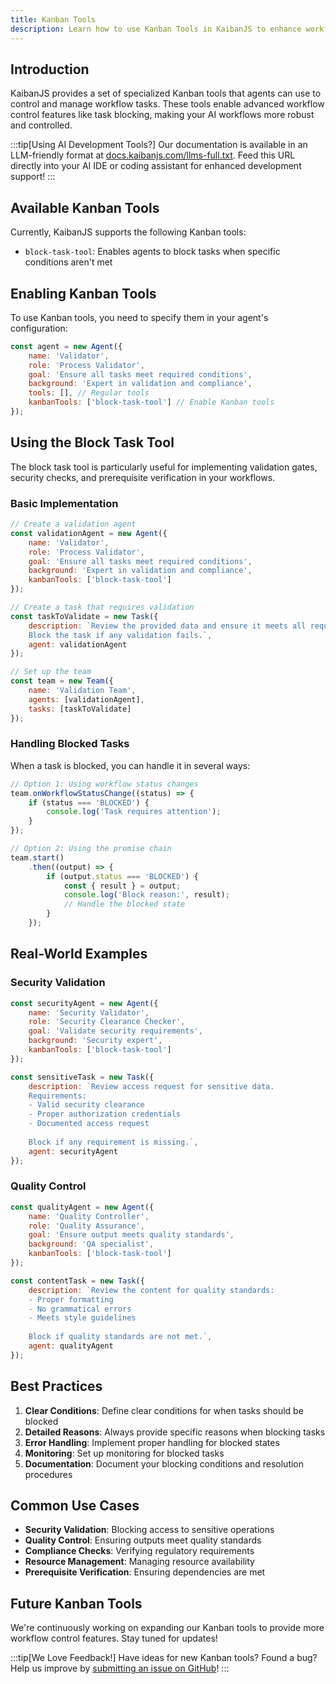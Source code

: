 ```yaml
---
title: Kanban Tools
description: Learn how to use Kanban Tools in KaibanJS to enhance workflow control and task management.
---
```


## Introduction

KaibanJS provides a set of specialized Kanban tools that agents can use to control and manage workflow tasks. These tools enable advanced workflow control features like task blocking, making your AI workflows more robust and controlled.

:::tip[Using AI Development Tools?]
Our documentation is available in an LLM-friendly format at [docs.kaibanjs.com/llms-full.txt](https://docs.kaibanjs.com/llms-full.txt). Feed this URL directly into your AI IDE or coding assistant for enhanced development support!
:::

## Available Kanban Tools

Currently, KaibanJS supports the following Kanban tools:

- `block-task-tool`: Enables agents to block tasks when specific conditions aren't met

## Enabling Kanban Tools

To use Kanban tools, you need to specify them in your agent's configuration:

```javascript
const agent = new Agent({
    name: 'Validator',
    role: 'Process Validator',
    goal: 'Ensure all tasks meet required conditions',
    background: 'Expert in validation and compliance',
    tools: [], // Regular tools
    kanbanTools: ['block-task-tool'] // Enable Kanban tools
});
```

## Using the Block Task Tool

The block task tool is particularly useful for implementing validation gates, security checks, and prerequisite verification in your workflows.

### Basic Implementation

```javascript
// Create a validation agent
const validationAgent = new Agent({
    name: 'Validator',
    role: 'Process Validator',
    goal: 'Ensure all tasks meet required conditions',
    background: 'Expert in validation and compliance',
    kanbanTools: ['block-task-tool']
});

// Create a task that requires validation
const taskToValidate = new Task({
    description: `Review the provided data and ensure it meets all requirements.
    Block the task if any validation fails.`,
    agent: validationAgent
});

// Set up the team
const team = new Team({
    name: 'Validation Team',
    agents: [validationAgent],
    tasks: [taskToValidate]
});
```

### Handling Blocked Tasks

When a task is blocked, you can handle it in several ways:

```javascript
// Option 1: Using workflow status changes
team.onWorkflowStatusChange((status) => {
    if (status === 'BLOCKED') {
        console.log('Task requires attention');
    }
});

// Option 2: Using the promise chain
team.start()
    .then((output) => {
        if (output.status === 'BLOCKED') {
            const { result } = output;
            console.log('Block reason:', result);
            // Handle the blocked state
        }
    });
```

## Real-World Examples

### Security Validation

```javascript
const securityAgent = new Agent({
    name: 'Security Validator',
    role: 'Security Clearance Checker',
    goal: 'Validate security requirements',
    background: 'Security expert',
    kanbanTools: ['block-task-tool']
});

const sensitiveTask = new Task({
    description: `Review access request for sensitive data.
    Requirements:
    - Valid security clearance
    - Proper authorization credentials
    - Documented access request
    
    Block if any requirement is missing.`,
    agent: securityAgent
});
```

### Quality Control

```javascript
const qualityAgent = new Agent({
    name: 'Quality Controller',
    role: 'Quality Assurance',
    goal: 'Ensure output meets quality standards',
    background: 'QA specialist',
    kanbanTools: ['block-task-tool']
});

const contentTask = new Task({
    description: `Review the content for quality standards:
    - Proper formatting
    - No grammatical errors
    - Meets style guidelines
    
    Block if quality standards are not met.`,
    agent: qualityAgent
});
```

## Best Practices

1. **Clear Conditions**: Define clear conditions for when tasks should be blocked
2. **Detailed Reasons**: Always provide specific reasons when blocking tasks
3. **Error Handling**: Implement proper handling for blocked states
4. **Monitoring**: Set up monitoring for blocked tasks
5. **Documentation**: Document your blocking conditions and resolution procedures

## Common Use Cases

- **Security Validation**: Blocking access to sensitive operations
- **Quality Control**: Ensuring outputs meet quality standards
- **Compliance Checks**: Verifying regulatory requirements
- **Resource Management**: Managing resource availability
- **Prerequisite Verification**: Ensuring dependencies are met

## Future Kanban Tools

We're continuously working on expanding our Kanban tools to provide more workflow control features. Stay tuned for updates!

:::tip[We Love Feedback!]
Have ideas for new Kanban tools? Found a bug? Help us improve by [submitting an issue on GitHub](https://github.com/kaiban-ai/KaibanJS/issues)!
::: 